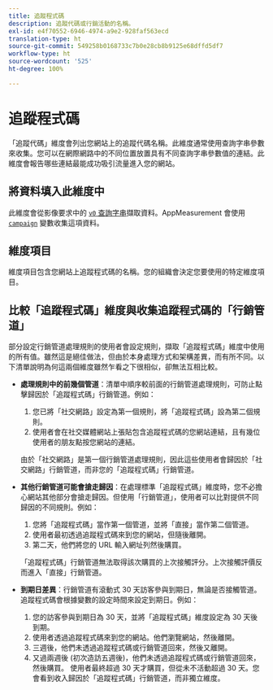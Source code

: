 ```yaml
---
title: 追蹤程式碼
description: 追蹤代碼或行銷活動的名稱。
exl-id: e4f70552-6946-4974-a9e2-928faf563ecd
translation-type: ht
source-git-commit: 549258b0168733c7b0e28cb8b9125e68dffd5df7
workflow-type: ht
source-wordcount: '525'
ht-degree: 100%

---
```


# 追蹤程式碼

「追蹤代碼」維度會列出您網站上的追蹤代碼名稱。此維度通常使用查詢字串參數來收集。您可以在網際網路中的不同位置放置具有不同查詢字串參數值的連結。此維度會報告哪些連結最能成功吸引流量進入您的網站。

## 將資料填入此維度中

此維度會從影像要求中的 [`v0` 查詢字串](/help/implement/validate/query-parameters.md)擷取資料。AppMeasurement 會使用 [`campaign`](/help/implement/vars/page-vars/campaign.md) 變數收集這項資料。

## 維度項目

維度項目包含您網站上追蹤程式碼的名稱。您的組織會決定您要使用的特定維度項目。

## 比較「追蹤程式碼」維度與收集追蹤程式碼的「行銷管道」

部分設定行銷管道處理規則的使用者會設定規則，擷取「追蹤程式碼」維度中使用的所有值。雖然這是絕佳做法，但由於本身處理方式和架構差異，而有所不同。以下清單說明為何這兩個維度雖然乍看之下很相似，卻無法互相比較。

* **處理規則中的前幾個管道**：清單中順序較前面的行銷管道處理規則，可防止點擊歸因於「追蹤程式碼」行銷管道。例如：

   1. 您已將「社交網路」設定為第一個規則，將「追蹤程式碼」設為第二個規則。
   2. 使用者會在社交媒體網站上張貼包含追蹤程式碼的您網站連結，且有幾位使用者的朋友點按您網站的連結。

   由於「社交網路」是第一個行銷管道處理規則，因此這些使用者會歸因於「社交網路」行銷管道，而非您的「追蹤程式碼」行銷管道。
* **其他行銷管道可能會搶走歸因**：在處理標準「追蹤程式碼」維度時，您不必擔心網站其他部分會搶走歸因。但使用「行銷管道」，使用者可以比對提供不同歸因的不同規則。例如：
   1. 您將「追蹤程式碼」當作第一個管道，並將「直接」當作第二個管道。
   2. 使用者最初透過追蹤程式碼來到您的網站，但隨後離開。
   3. 第二天，他們將您的 URL 輸入網址列然後購買。

   「追蹤程式碼」行銷管道無法取得該次購買的上次接觸評分。上次接觸評價反而進入「直接」行銷管道。
* **到期日差異**：行銷管道有滾動式 30 天訪客參與到期日，無論是否接觸管道。追蹤程式碼會根據變數的設定時間來設定到期日。例如：
   1. 您的訪客參與到期日為 30 天，並將「追蹤程式碼」維度設定為 30 天後到期。
   2. 使用者透過追蹤程式碼來到您的網站。他們瀏覽網站，然後離開。
   3. 三週後，他們未透過追蹤程式碼或行銷管道回來，然後又離開。
   4. 又過兩週後 (初次造訪五週後)，他們未透過追蹤程式碼或行銷管道回來，然後購買。
   使用者最終超過 30 天才購買，但從未不活動超過 30 天。您會看到收入歸因於「追蹤程式碼」行銷管道，而非獨立維度。
